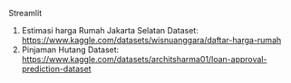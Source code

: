 Streamlit

1. Estimasi harga Rumah Jakarta Selatan
   Dataset: https://www.kaggle.com/datasets/wisnuanggara/daftar-harga-rumah
2. Pinjaman Hutang
   Dataset: https://www.kaggle.com/datasets/architsharma01/loan-approval-prediction-dataset
